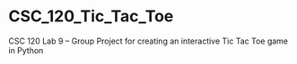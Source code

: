 # CSC_120_Tic_Tac_Toe
CSC 120 Lab 9 – Group Project for creating an interactive Tic Tac Toe game in Python
